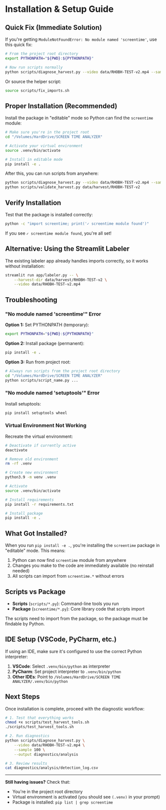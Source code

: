 # Installation & Setup Guide

## Quick Fix (Immediate Solution)

If you're getting `ModuleNotFoundError: No module named 'screentime'`, use this quick fix:

```bash
# From the project root directory
export PYTHONPATH="${PWD}:${PYTHONPATH}"

# Now run scripts normally
python scripts/diagnose_harvest.py --video data/RHOBH-TEST-v2.mp4 --sample 100
```

Or source the helper script:
```bash
source scripts/fix_imports.sh
```

## Proper Installation (Recommended)

Install the package in "editable" mode so Python can find the `screentime` module:

```bash
# Make sure you're in the project root
cd "/Volumes/HardDrive/SCREEN TIME ANALYZER"

# Activate your virtual environment
source .venv/bin/activate

# Install in editable mode
pip install -e .
```

After this, you can run scripts from anywhere:
```bash
python scripts/diagnose_harvest.py --video data/RHOBH-TEST-v2.mp4 --sample 100
python scripts/validate_harvest.py data/harvest/RHOBH-TEST-v2
```

## Verify Installation

Test that the package is installed correctly:

```bash
python -c "import screentime; print('✓ screentime module found')"
```

If you see `✓ screentime module found`, you're all set!

## Alternative: Using the Streamlit Labeler

The existing labeler app already handles imports correctly, so it works without installation:

```bash
streamlit run app/labeler.py -- \
    --harvest-dir data/harvest/RHOBH-TEST-v2 \
    --video data/RHOBH-TEST-v2.mp4
```

## Troubleshooting

### "No module named 'screentime'" Error

**Option 1:** Set PYTHONPATH (temporary):
```bash
export PYTHONPATH="${PWD}:${PYTHONPATH}"
```

**Option 2:** Install package (permanent):
```bash
pip install -e .
```

**Option 3:** Run from project root:
```bash
# Always run scripts from the project root directory
cd "/Volumes/HardDrive/SCREEN TIME ANALYZER"
python scripts/script_name.py ...
```

### "No module named 'setuptools'" Error

Install setuptools:
```bash
pip install setuptools wheel
```

### Virtual Environment Not Working

Recreate the virtual environment:
```bash
# Deactivate if currently active
deactivate

# Remove old environment
rm -rf .venv

# Create new environment
python3.9 -m venv .venv

# Activate
source .venv/bin/activate

# Install requirements
pip install -r requirements.txt

# Install package
pip install -e .
```

## What Got Installed?

When you run `pip install -e .`, you're installing the `screentime` package in "editable" mode. This means:

1. Python can now find `screentime` module from anywhere
2. Changes you make to the code are immediately available (no reinstall needed)
3. All scripts can import from `screentime.*` without errors

## Scripts vs Package

- **Scripts** (`scripts/*.py`): Command-line tools you run
- **Package** (`screentime/*.py`): Core library code that scripts import

The scripts need to import from the package, so the package must be findable by Python.

## IDE Setup (VSCode, PyCharm, etc.)

If using an IDE, make sure it's configured to use the correct Python interpreter:

1. **VSCode**: Select `.venv/bin/python` as interpreter
2. **PyCharm**: Set project interpreter to `.venv/bin/python`
3. **Other IDEs**: Point to `/Volumes/HardDrive/SCREEN TIME ANALYZER/.venv/bin/python`

## Next Steps

Once installation is complete, proceed with the diagnostic workflow:

```bash
# 1. Test that everything works
chmod +x scripts/test_harvest_tools.sh
./scripts/test_harvest_tools.sh

# 2. Run diagnostics
python scripts/diagnose_harvest.py \
    --video data/RHOBH-TEST-v2.mp4 \
    --sample 100 \
    --output diagnostics/analysis

# 3. Review results
cat diagnostics/analysis/detection_log.csv
```

---

**Still having issues?** Check that:
- You're in the project root directory
- Virtual environment is activated (you should see `(.venv)` in your prompt)
- Package is installed: `pip list | grep screentime`
